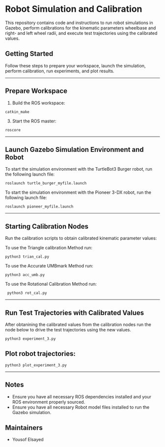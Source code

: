 # Robot Simulation and Calibration

This repository contains code and instructions to run robot simulations in Gazebo, perform calibrations for the kinematic parameters wheelbase and right- and left wheel radii, and execute test trajectories using the calibrated values.

## Getting Started

Follow these steps to prepare your workspace, launch the simulation, perform calibration, run experiments, and plot results.

---

## Prepare Workspace

1. Build the ROS workspace:

  `catkin_make`

3. Start the ROS master:

  `roscore`

---

## Launch Gazebo Simulation Environment and Robot

To start the simulation environment with the TurtleBot3 Burger robot, run the following launch file:

  `roslaunch turtle_burger_myfile.launch `

  
To start the simulation environment with the Pioneer 3-DX robot, run the following launch file:

  `roslaunch pioneer_myfile.launch`

---

## Starting Calibration Nodes
Run the calibration scripts to obtain calibrated kinematic parameter values:

To use the Triangle calibration Method run:

  `python3 trian_cal.py`
  
To use the Accurate UMBmark Method run:

  `python3 acc_umb.py`
  
To use the Rotational Calibration Method run:

  ` python3 rot_cal.py`
  
---

## Run Test Trajectories with Calibrated Values
After obtanining the calibrated values from the calibration nodes run the node below to drive the test trajectories using the new values.

  `python3 experiment_3.py`

## Plot robot trajectories:

  `python3 plot_experiment_3.py`


---

## Notes

- Ensure you have all necessary ROS dependencies installed and your ROS environment properly sourced.
- Ensure you have all necessary Robot model files installed to run the Gazebo simulation.

## Maintainers
- Yousof Elsayed
 
